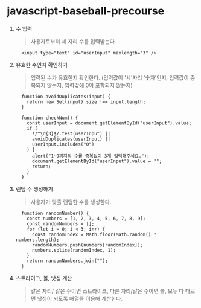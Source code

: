 # javascript-baseball-precourse

1.  수 입력

    > 사용자로부터 세 자리 수를 입력받는다

          <input type="text" id="userInput" maxlength="3" />

2.  유효한 수인지 확인하기

    > 입력된 수가 유효한지 확인한다. (입력값이 '세'자리 '숫자'인지, 입력값이 중복되지 않는지, 입력값에 0이 포함되지 않는지)

          function avoidDuplicates(input) {
            return new Set(input).size !== input.length;
          }

          function checkNum() {
            const userInput = document.getElementById("userInput").value;
            if (
              !/^\d{3}$/.test(userInput) ||
              avoidDuplicates(userInput) ||
              userInput.includes("0")
            ) {
              alert("1~9까지의 수를 중복없이 3개 입력해주세요.");
              document.getElementById("userInput").value = "";
              return;
            }
          }

3.  랜덤 수 생성하기

    > 사용자가 맞출 랜덤한 수를 생성한다.

          function randomNumber() {
            const numbers = [1, 2, 3, 4, 5, 6, 7, 8, 9];
            const randomNumbers = [];
            for (let i = 0; i < 3; i++) {
              const randomIndex = Math.floor(Math.random() * numbers.length);
              randomNumbers.push(numbers[randomIndex]);
              numbers.splice(randomIndex, 1);
            }
            return randomNumbers.join("");
          }

4.  스트라이크, 볼, 낫싱 계산
    > 같은 자리/ 같은 수이면 스트라이크, 다른 자리/같은 수이면 볼, 모두 다 다르면 낫싱이 되도록 배열을 이용해 계산한다.

